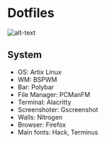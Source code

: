# Dotfiles
![alt-text](https://user-images.githubusercontent.com/96197813/147137912-d7fb697b-12ed-4886-9b02-fefe00c4a51c.png)

## System
- OS: Artix Linux
- WM: BSPWM
- Bar: Polybar
- File Manager: PCManFM
- Terminal: Alacritty
- Screenshoter: Gscreenshot
- Walls: Nitrogen
- Browser: Firefox
- Main fonts: Hack, Terminus
